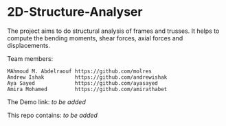# 2D-Structure-Analyser
The project aims to do structural analysis of frames and trusses. It helps to compute the bending moments, shear forces, axial forces and displacements.

Team members:

    MAhmoud M. Abdelraouf https://github.com/molres
    Andrew Ishak          https://github.com/andrewishak
    Aya Sayed             https://github.com/ayasayed
    Amira Mohamed         https://github.com/amirathabet
    
The Demo link: *to be added*

This repo contains: *to be added*
